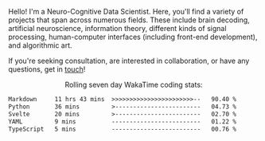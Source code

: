 Hello! I'm a Neuro-Cognitive Data Scientist. Here, you'll find a variety of projects that span across numerous fields. These include brain decoding, artificial neuroscience, information theory, different kinds of signal processing, human-computer interfaces (including front-end development), and algorithmic art. 

If you're seeking consultation, are interested in collaboration, or have any questions, get in <a href='mailto:desk@syrkis.com?subject=Getting%20in%20touch'>touch</a>!

<p align="center">Rolling seven day WakaTime coding stats:</p>
<!--START_SECTION:waka-->

```txt
Markdown     11 hrs 43 mins  >>>>>>>>>>>>>>>>>>>>>>>--   90.40 %
Python       36 mins         >------------------------   04.73 %
Svelte       20 mins         >------------------------   02.70 %
YAML         9 mins          -------------------------   01.22 %
TypeScript   5 mins          -------------------------   00.76 %
```

<!--END_SECTION:waka-->
